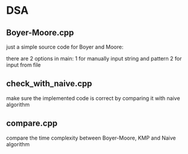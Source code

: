 # DSA

## Boyer-Moore.cpp

just a simple source code for Boyer and Moore:

there are 2 options in main:
1 for manually input string and pattern
2 for input from file

## check_with_naive.cpp

make sure the implemented code is correct by comparing it with naive algorithm

## compare.cpp

compare the time complexity between Boyer-Moore, KMP and Naive algorithm